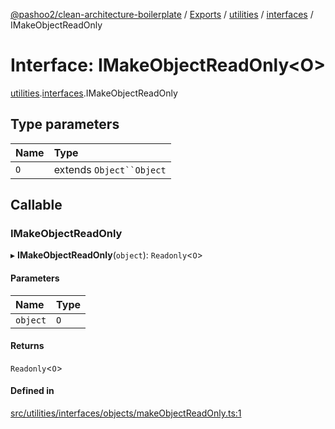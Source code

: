 [@pashoo2/clean-architecture-boilerplate](../README.md) / [Exports](../modules.md) / [utilities](../modules/utilities.md) / [interfaces](../modules/utilities.interfaces.md) / IMakeObjectReadOnly

# Interface: IMakeObjectReadOnly<O\>

[utilities](../modules/utilities.md).[interfaces](../modules/utilities.interfaces.md).IMakeObjectReadOnly

## Type parameters

| Name | Type |
| :------ | :------ |
| `O` | extends `Object``Object` |

## Callable

### IMakeObjectReadOnly

▸ **IMakeObjectReadOnly**(`object`): `Readonly`<`O`\>

#### Parameters

| Name | Type |
| :------ | :------ |
| `object` | `O` |

#### Returns

`Readonly`<`O`\>

#### Defined in

[src/utilities/interfaces/objects/makeObjectReadOnly.ts:1](https://github.com/pashoo2/clean-architecture-boilerplate/blob/e54a93c/src/utilities/interfaces/objects/makeObjectReadOnly.ts#L1)

